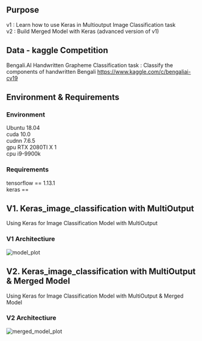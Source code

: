 ## Purpose
v1 : Learn how to use Keras in Multioutput Image Classification task  
v2 : Build Merged Model with Keras (advanced version of v1)

## Data - kaggle Competition
Bengali.AI Handwritten Grapheme Classification
task : Classify the components of handwritten Bengali
https://www.kaggle.com/c/bengaliai-cv19

## Environment & Requirements
### Environment 
Ubuntu 18.04  
cuda 10.0  
cudnn 7.6.5   
gpu RTX 2080TI X 1  
cpu i9-9900k

### Requirements
tensorflow == 1.13.1  
keras == 

## V1. Keras_image_classification with MultiOutput
Using Keras for Image Classification Model with MultiOutput  
  
### V1 Architectiure
![model_plot](https://user-images.githubusercontent.com/46296526/76445294-8ad5ba00-6408-11ea-8cce-7eafb7532b2e.png)

## V2. Keras_image_classification with MultiOutput & Merged Model
Using Keras for Image Classification Model with MultiOutput & Merged Model  
  
### V2 Architectiure  
![merged_model_plot](https://user-images.githubusercontent.com/46296526/76445200-637eed00-6408-11ea-8840-f01fc2226aea.png)


